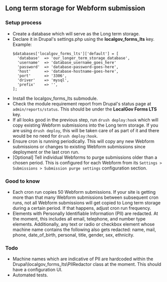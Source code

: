 ## Long term storage for Webform submission

### Setup process
- Create a database which will serve as the Long term storage.
- Declare it in Drupal's settings.php using the **localgov_forms_lts** key.  Example:
  ```
  $databases['localgov_forms_lts']['default'] = [
    'database'  => 'our_longer_term_storage_database',
    'username'  => 'database_username_goes_here'
    'password'  => 'database-password-goes-here',
    'host'      => 'database-hostname-goes-here',
    'port'      => '3306',
    'driver'    => 'mysql',
    'prefix'    => '',
  ];
  ```
- Install the localgov_forms_lts submodule.
- Check the module requirement report from Drupal's status page at `admin/reports/status`.  This should be under the **LocalGov Forms LTS** key.
- If all looks good in the previous step, run `drush deploy:hook` which will copy existing Webform submissions into the Long term storage.  If you are using `drush deploy`, this will be taken care of as part of it and there would be no need for `drush deploy:hook`.
- Ensure cron is running periodically.  This will copy any new Webform submissions or changes to existing Webform submissions since deployment or the last cron run.
- [Optional] Tell individual Webforms to purge submissions older than a chosen period.  This is configured for each Webform from its `Settings > Submissions > Submission purge settings` configuration section.

### Good to know
- Each cron run copies 50 Webform submissions.  If your site is getting more than that many Webform submissions between subsequent cron runs, not all Webform submissions will get copied to Long term storage during a certain period.  If that happens, adjust cron run frequency.
- Elements with Personally Identifiable Information (PII) are redacted.  At the moment, this includes all email, telephone, and number type elements.  Additionally, any text or radio or checkbox element whose machine name contains the following also gets redacted: name, mail, phone, date_of_birth, personal, title, gender, sex, ethnicity.

### Todo
- Machine names which are indicative of PII are hardcoded within the Drupal\localgov_forms_lts\PIIRedactor class at the moment.  This should have a configuration UI.
- Automated tests.
